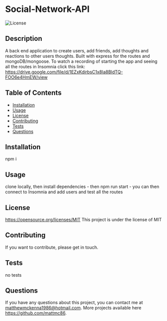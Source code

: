 # Social-Network-API

![License](https://img.shields.io/badge/License-MIT-blue.svg)

## Description

A back end application to create users, add friends, add thoughts and reactions to other users thoughts. Built with express for the routes and mongoDB/mongoose. To watch a recording of starting the app and seeing all the routes in Insomnia click this link: https://drive.google.com/file/d/1EZxKdirbsC1x8la8BldTQ-FOO6e4HmEW/view

## Table of Contents

- [Installation](#installation)
- [Usage](#usage)
- [License](#license)
- [Contributing](#contributing)
- [Tests](#tests)
- [Questions](#questions)

## Installation

npm i

## Usage

clone locally, then install dependencies - then npm run start - you can then connect to Insomnia and add users and test all the routes

## License

https://opensource.org/licenses/MIT
This project is under the license of MIT

## Contributing

If you want to contribute, please get in touch.

## Tests

no tests

## Questions

If you have any questions about this project, you can contact me at matthewmckenna1986@hotmail.com. More projects available here https://github.com/mattmc86.
